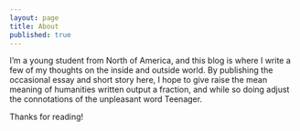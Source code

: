 ```yaml
---
layout: page
title: About
published: true
---
```


I’m a young student from North of America, and this blog is where I write a few of my thoughts on the inside and outside world. By publishing the occasional essay and short story here, I hope to give raise the mean meaning of humanities written output a fraction, and while so doing adjust the connotations of the unpleasant word Teenager.

Thanks for reading!